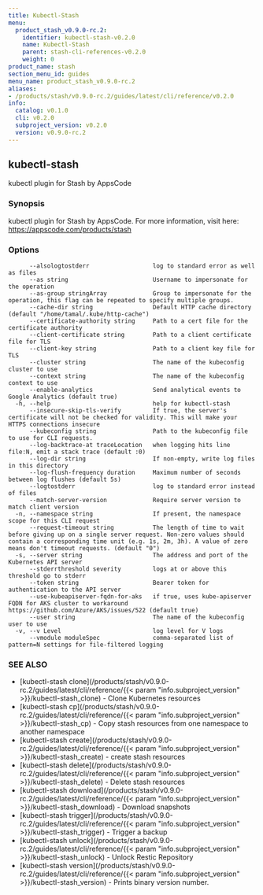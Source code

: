 ```yaml
---
title: Kubectl-Stash
menu:
  product_stash_v0.9.0-rc.2:
    identifier: kubectl-stash-v0.2.0
    name: Kubectl-Stash
    parent: stash-cli-references-v0.2.0
    weight: 0
product_name: stash
section_menu_id: guides
menu_name: product_stash_v0.9.0-rc.2
aliases:
- /products/stash/v0.9.0-rc.2/guides/latest/cli/reference/v0.2.0
info:
  catalog: v0.1.0
  cli: v0.2.0
  subproject_version: v0.2.0
  version: v0.9.0-rc.2
---
```


## kubectl-stash

kubectl plugin for Stash by AppsCode

### Synopsis

kubectl plugin for Stash by AppsCode. For more information, visit here: https://appscode.com/products/stash

### Options

```
      --alsologtostderr                  log to standard error as well as files
      --as string                        Username to impersonate for the operation
      --as-group stringArray             Group to impersonate for the operation, this flag can be repeated to specify multiple groups.
      --cache-dir string                 Default HTTP cache directory (default "/home/tamal/.kube/http-cache")
      --certificate-authority string     Path to a cert file for the certificate authority
      --client-certificate string        Path to a client certificate file for TLS
      --client-key string                Path to a client key file for TLS
      --cluster string                   The name of the kubeconfig cluster to use
      --context string                   The name of the kubeconfig context to use
      --enable-analytics                 Send analytical events to Google Analytics (default true)
  -h, --help                             help for kubectl-stash
      --insecure-skip-tls-verify         If true, the server's certificate will not be checked for validity. This will make your HTTPS connections insecure
      --kubeconfig string                Path to the kubeconfig file to use for CLI requests.
      --log-backtrace-at traceLocation   when logging hits line file:N, emit a stack trace (default :0)
      --log-dir string                   If non-empty, write log files in this directory
      --log-flush-frequency duration     Maximum number of seconds between log flushes (default 5s)
      --logtostderr                      log to standard error instead of files
      --match-server-version             Require server version to match client version
  -n, --namespace string                 If present, the namespace scope for this CLI request
      --request-timeout string           The length of time to wait before giving up on a single server request. Non-zero values should contain a corresponding time unit (e.g. 1s, 2m, 3h). A value of zero means don't timeout requests. (default "0")
  -s, --server string                    The address and port of the Kubernetes API server
      --stderrthreshold severity         logs at or above this threshold go to stderr
      --token string                     Bearer token for authentication to the API server
      --use-kubeapiserver-fqdn-for-aks   if true, uses kube-apiserver FQDN for AKS cluster to workaround https://github.com/Azure/AKS/issues/522 (default true)
      --user string                      The name of the kubeconfig user to use
  -v, --v Level                          log level for V logs
      --vmodule moduleSpec               comma-separated list of pattern=N settings for file-filtered logging
```

### SEE ALSO

* [kubectl-stash clone](/products/stash/v0.9.0-rc.2/guides/latest/cli/reference/{{< param "info.subproject_version" >}}/kubectl-stash_clone)	 - Clone Kubernetes resources
* [kubectl-stash cp](/products/stash/v0.9.0-rc.2/guides/latest/cli/reference/{{< param "info.subproject_version" >}}/kubectl-stash_cp)	 - Copy stash resources from one namespace to another namespace
* [kubectl-stash create](/products/stash/v0.9.0-rc.2/guides/latest/cli/reference/{{< param "info.subproject_version" >}}/kubectl-stash_create)	 - create stash resources
* [kubectl-stash delete](/products/stash/v0.9.0-rc.2/guides/latest/cli/reference/{{< param "info.subproject_version" >}}/kubectl-stash_delete)	 - Delete stash resources
* [kubectl-stash download](/products/stash/v0.9.0-rc.2/guides/latest/cli/reference/{{< param "info.subproject_version" >}}/kubectl-stash_download)	 - Download snapshots
* [kubectl-stash trigger](/products/stash/v0.9.0-rc.2/guides/latest/cli/reference/{{< param "info.subproject_version" >}}/kubectl-stash_trigger)	 - Trigger a backup
* [kubectl-stash unlock](/products/stash/v0.9.0-rc.2/guides/latest/cli/reference/{{< param "info.subproject_version" >}}/kubectl-stash_unlock)	 - Unlock Restic Repository
* [kubectl-stash version](/products/stash/v0.9.0-rc.2/guides/latest/cli/reference/{{< param "info.subproject_version" >}}/kubectl-stash_version)	 - Prints binary version number.

